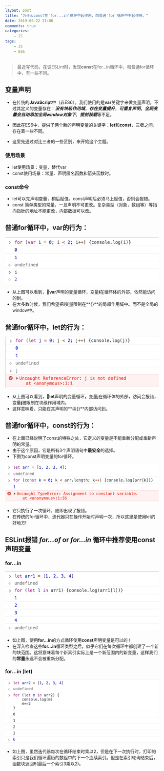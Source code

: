 ```yaml
---
layout: post
title: "为什么const在'for...in'循环中起作用，而普通'for'循环中不起作用。"
date: 2019-06-22 21:00
comments: true
categories:
 	- JS
tags: 
    - JS
    - ES6
---
```


> 最近写代码，在调ESLint时，发现**const**在for...in循环中，和普通for循环中，有一些不同。

<!-- more -->

## 变量声明

- 在传统的**JavaScript**中（非ES6），我们使用的是**var**关键字来做变量声明。不过其定义的变量存在：***没有块级作用域***，***存在变量提升***，***可重复声明***，***全局变量会自动添加全局window对象下***，***提前装载***等不足。

- 因此在ES6中，提供了两个新的声明变量的关键字：**let**和**const**，三者之间，存在着一些不同。

- 这里先通过对比三者的一些区别，来开始这个主题。

### 使用场景

- let使用场景：变量，替代var
- const使用场景：常量、声明匿名函数和箭头函数时。

### const命令

- let可以先声明变量，稍后赋值。const声明后必须马上赋值，否则会报错。
- const 简单类型的常量，一旦声明不可更改。复杂类型（对象，数组等）等指向指针的地址不能更改，内部数据可以改。

## 普通for循环中，var的行为：
!['var loop'](/assets/image/varLoop.jpg)

- 从上图可以看到，**var**声明的变量循环，变量**i**在循环体的外部，依然能访问的到。
- 在大多数时候，我们希望把**i**变量限制在**{}**的局部作用域中。而不是全局的window中。

## 普通for循环中，let的行为：
!['let loop'](/assets/image/letLoop.jpg)

- 从上图可以看到，**let**声明的变量循环，变量**j**在循环体的外部，访问会报错，变量**j**被限制在块级作用域内。
- 这样意味着，只能在其声明的**块{}**内部访问到。

## 普通for循环中，const的行为：

- 在上面已经说明了const的特殊之处，它定义的变量是不能重新分配或重新声明的常量。
- 由于这个原因，它是所有3个声明语句中**最安全**的选择。
- 下图为const声明变量的for循环。

!['const loop'](/assets/image/constLoop.jpg)

- 它只执行了一次循环，随即出现了报错。
- 在传统的for循环中，迭代器只在操作开始时声明一次，所以这里是使用let的好地方!

## ESLint报错 ***for...of*** or ***for...in*** 循环中推荐使用const声明变量

### for...in
!['const in loop'](/assets/image/constInLoop.jpg)

- 如上图，使用**for...in**的方式循环使用**const**声明变量是可以的！
- 在深入检查这些**for...in**循环类型之后，似乎它们在每次循环中都创建了一个新的块范围。这将意味着每个新索引实际上是一个新范围内的新变量，这样我们的**常量**永远不会被重新分配。

### for...in (let)
!['let in loop'](/assets/image/letInLoop.jpg)

- 如上图，虽然迭代器每次在循环结束时乘以2，但是在下一次执行时，打印的索引只是我们循环遍历的数组中的下一个连续索引。但是在索引轮询结束后，函数块返回6(最后一个索引3乘以2)。
